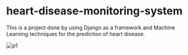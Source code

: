 # heart-disease-monitoring-system
This is a project done by using Django as a framework and Machine Learning techniques for the prediction of heart disease.



![p1](https://user-images.githubusercontent.com/65268300/112717482-1e463400-8f13-11eb-95fd-a370eb2b93d5.png)
